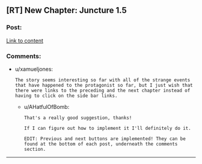 ## [RT] New Chapter: Juncture 1.5

### Post:

[Link to content](http://junctureserial.blogspot.com/2015/09/juncture-15.html)

### Comments:

- u/xamueljones:
  ```
  The story seems interesting so far with all of the strange events that have happened to the protagonist so far, but I just wish that there were links to the preceding and the next chapter instead of having to click on the side bar links.
  ```

  - u/AHatfulOfBomb:
    ```
    That's a really good suggestion, thanks!

    If I can figure out how to implement it I'll definitely do it.

    EDIT: Previous and next buttons are implemented! They can be found at the bottom of each post, underneath the comments section.
    ```

---

